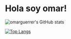 # Hola soy omar!

![omarguerrer's GitHub stats](https://github-readme-stats.vercel.app/api?username=omarguerrer&show_icons=true&theme=merko)

[![Top Langs](https://github-readme-stats.vercel.app/api/top-langs/?username=anuraghazra&layout=compact)](https://github.com/anuraghazra/github-readme-stats)

